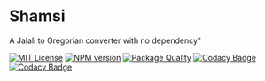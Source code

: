 # Shamsi

A Jalali to Gregorian converter with no dependency"

[![MIT License][license-image]][license-url]
[![NPM version][npm-version-image]][npm-url]
[![Package Quality][packagequality-image]][packagequality-url]
[![Codacy Badge][codacy-quality]][codacy-quality-url]
[![Codacy Badge][codacy-coverage]][codacy-coverage-url]

[license-image]: https://img.shields.io/badge/license-MIT-blue.svg?style=flat
[license-url]: LICENSE
[npm-url]: https://npmjs.org/package/shamsi
[npm-version-image]: https://img.shields.io/npm/v/shamsi.svg?style=flat
[packagequality-image]: https://npm.packagequality.com/shield/shamsi.svg
[packagequality-url]: https://packagequality.com/#?package=shamsi
[codacy-quality]: https://app.codacy.com/project/badge/Grade/e7b808bc8c424d35afd33717776f1ad8
[codacy-quality-url]: https://www.codacy.com/gh/msdit/shamsi/dashboard?utm_source=github.com&utm_medium=referral&utm_content=msdit/shamsi&utm_campaign=Badge_Grade
[codacy-coverage]: https://api.codacy.com/project/badge/Coverage/1aa5b7aadfc24238bdf825d58cb2cba1
[codacy-coverage-url]: https://www.codacy.com/app/zarei-bs/shamsi?utm_source=github.com&utm_medium=referral&utm_content=fingerpich/shamsi&utm_campaign=Badge_Coverage
